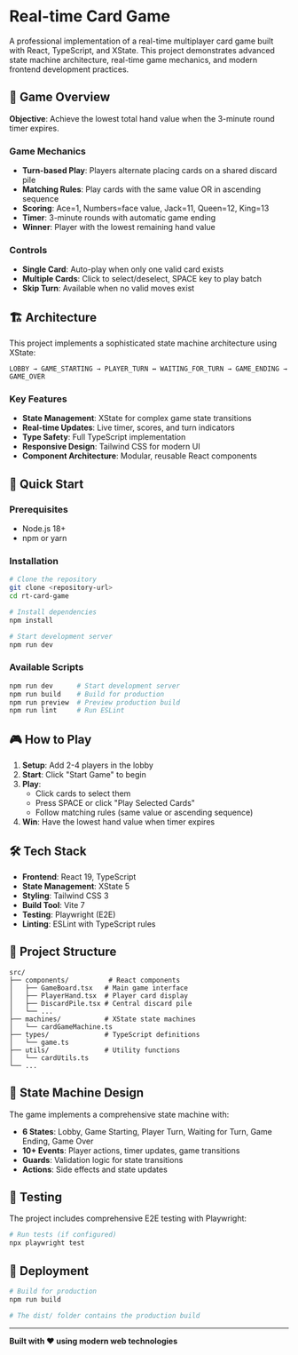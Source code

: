 # Real-time Card Game

A professional implementation of a real-time multiplayer card game built with React, TypeScript, and XState. This project demonstrates advanced state machine architecture, real-time game mechanics, and modern frontend development practices.

## 🎯 Game Overview

**Objective**: Achieve the lowest total hand value when the 3-minute round timer expires.

### Game Mechanics

- **Turn-based Play**: Players alternate placing cards on a shared discard pile
- **Matching Rules**: Play cards with the same value OR in ascending sequence
- **Scoring**: Ace=1, Numbers=face value, Jack=11, Queen=12, King=13
- **Timer**: 3-minute rounds with automatic game ending
- **Winner**: Player with the lowest remaining hand value

### Controls

- **Single Card**: Auto-play when only one valid card exists
- **Multiple Cards**: Click to select/deselect, SPACE key to play batch
- **Skip Turn**: Available when no valid moves exist

## 🏗️ Architecture

This project implements a sophisticated state machine architecture using XState:

```
LOBBY → GAME_STARTING → PLAYER_TURN ↔ WAITING_FOR_TURN → GAME_ENDING → GAME_OVER
```

### Key Features

- **State Management**: XState for complex game state transitions
- **Real-time Updates**: Live timer, scores, and turn indicators
- **Type Safety**: Full TypeScript implementation
- **Responsive Design**: Tailwind CSS for modern UI
- **Component Architecture**: Modular, reusable React components

## 🚀 Quick Start

### Prerequisites

- Node.js 18+
- npm or yarn

### Installation

```bash
# Clone the repository
git clone <repository-url>
cd rt-card-game

# Install dependencies
npm install

# Start development server
npm run dev
```

### Available Scripts

```bash
npm run dev      # Start development server
npm run build    # Build for production
npm run preview  # Preview production build
npm run lint     # Run ESLint
```

## 🎮 How to Play

1. **Setup**: Add 2-4 players in the lobby
2. **Start**: Click "Start Game" to begin
3. **Play**:
   - Click cards to select them
   - Press SPACE or click "Play Selected Cards"
   - Follow matching rules (same value or ascending sequence)
4. **Win**: Have the lowest hand value when timer expires

## 🛠️ Tech Stack

- **Frontend**: React 19, TypeScript
- **State Management**: XState 5
- **Styling**: Tailwind CSS 3
- **Build Tool**: Vite 7
- **Testing**: Playwright (E2E)
- **Linting**: ESLint with TypeScript rules

## 📁 Project Structure

```
src/
├── components/          # React components
│   ├── GameBoard.tsx   # Main game interface
│   ├── PlayerHand.tsx  # Player card display
│   ├── DiscardPile.tsx # Central discard pile
│   └── ...
├── machines/           # XState state machines
│   └── cardGameMachine.ts
├── types/              # TypeScript definitions
│   └── game.ts
├── utils/              # Utility functions
│   └── cardUtils.ts
└── ...
```

## 🎯 State Machine Design

The game implements a comprehensive state machine with:

- **6 States**: Lobby, Game Starting, Player Turn, Waiting for Turn, Game Ending, Game Over
- **10+ Events**: Player actions, timer updates, game transitions
- **Guards**: Validation logic for state transitions
- **Actions**: Side effects and state updates

## 🧪 Testing

The project includes comprehensive E2E testing with Playwright:

```bash
# Run tests (if configured)
npx playwright test
```

## 🚀 Deployment

```bash
# Build for production
npm run build

# The dist/ folder contains the production build
```

---

**Built with ❤️ using modern web technologies**
